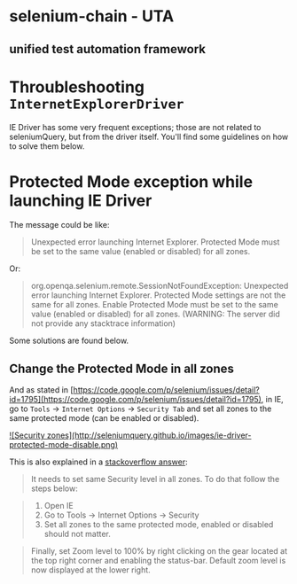 # selenium-chain - UTA

## unified test automation framework
 
# Throubleshooting `InternetExplorerDriver`

IE Driver has some very frequent exceptions; those are not related to seleniumQuery, but from the driver itself. You'll find some guidelines on how to solve them below.

# Protected Mode exception while launching IE Driver

The message could be like:

> Unexpected error launching Internet Explorer. Protected Mode must be set to the same value (enabled or disabled) for all zones. 

Or:

> org.openqa.selenium.remote.SessionNotFoundException: Unexpected error launching Internet Explorer. Protected Mode settings are not the same for all zones. Enable Protected Mode must be set to the same value (enabled or disabled) for all zones. (WARNING: The server did not provide any stacktrace information)

Some solutions are found below.

## Change the Protected Mode in all zones

And as stated in [https://code.google.com/p/selenium/issues/detail?id=1795](https://code.google.com/p/selenium/issues/detail?id=1795), in IE, go to `Tools` -> `Internet Options` -> `Security Tab` and set all zones to the same protected mode (can be enabled or disabled).

<a href="http://seleniumquery.github.io/images/ie-driver-protected-mode-disable.png" target="_blank">
![Security zones](http://seleniumquery.github.io/images/ie-driver-protected-mode-disable.png)
</a>

This is also explained in a [stackoverflow answer](http://stackoverflow.com/a/14957443/1850609):

> It needs to set same Security level in all zones. To do that follow the steps below:

> 1. Open IE
> 2. Go to Tools -> Internet Options -> Security
> 3. Set all zones to the same protected mode, enabled or disabled should not matter.

> Finally, set Zoom level to 100% by right clicking on the gear located at the top right corner and enabling the status-bar.
> Default zoom level is now displayed at the lower right.
